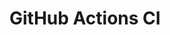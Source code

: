 # GitHub Actions CI
















































































































































